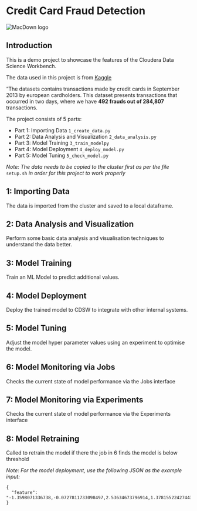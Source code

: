 # Credit Card Fraud Detection

![MacDown logo](resources/creditcard.png)

## Introduction

This is a demo project to showcase the features of the Cloudera Data Science
Workbench.

The data used in this project is from [Kaggle](https://www.kaggle.com/mlg-ulb/creditcardfraud/version/3)

“The datasets contains transactions made by credit cards in September 2013 by european cardholders. 
This dataset presents transactions that occurred in two days, where we have **492 frauds out of 284,807** transactions. 

The project consists of 5 parts:
* Part 1: Importing Data                  `1_create_data.py` 
* Part 2: Data Analysis and Visualization `2_data_analysis.py`
* Part 3: Model Training                  `3_train_modelpy`
* Part 4: Model Deployment                `4_deploy_model.py`
* Part 5: Model Tuning                    `5_check_model.py`

_Note: The data needs to be copied to the cluster first as per the file_ `setup.sh` _in order for this project to 
work properly_ 

## 1: Importing Data
The data is imported from the cluster and saved to a local dataframe.

## 2: Data Analysis and Visualization
Perform some basic data analysis and visualisation techniques to understand the data better.

## 3: Model Training
Train an ML Model to predict additional values.

## 4: Model Deployment
Deploy the trained model to CDSW to integrate with other internal systems.

## 5: Model Tuning
Adjust the model hyper parameter values using an experiment to optimise the model.

## 6: Model Monitoring via Jobs
Checks the current state of model performance via the Jobs interface

## 7: Model Monitoring via Experiments
Checks the current state of model performance via the Experiments interface

## 8: Model Retraining
Called to retrain the model if there the job in 6 finds the model is below threshold

_Note: For the model deployment, use the following JSON as the example input:_

```
{
  "feature": "-1.3598071336738,-0.0727811733098497,2.53634673796914,1.37815522427443,-0.338320769942518,0.462387777762292,0.239598554061257,0.0986979012610507,0.363786969611213,0.0907941719789316,-0.551599533260813,-0.617800855762348,-0.991389847235408,-0.311169353699879,1.46817697209427,-0.470400525259478,0.207971241929242,0.0257905801985591,0.403992960255733,0.251412098239705,-0.018306777944153,0.277837575558899,-0.110473910188767,0.0669280749146731,0.128539358273528,-0.189114843888824,0.133558376740387,-0.0210530534538215,149.62"
}
```